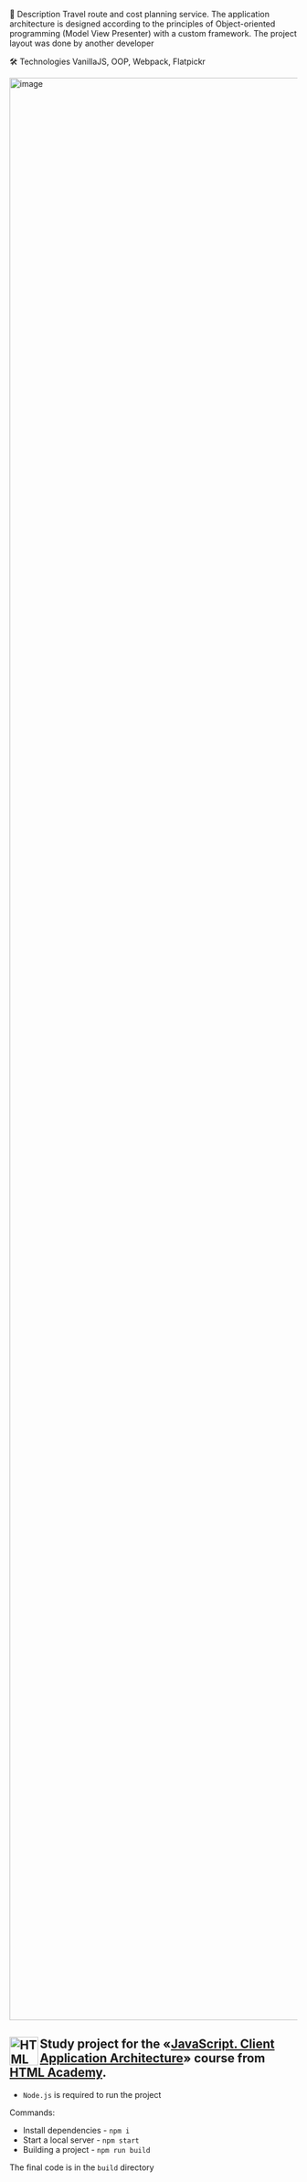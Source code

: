 📝 Description
Travel route and cost planning service. The application architecture is designed according to the principles of Object-oriented programming (Model View Presenter) with a custom framework. The project layout was done by another developer

🛠️ Technologies
VanillaJS, OOP, Webpack, Flatpickr

<img width="5400" height="3400" alt="image" src="https://github.com/user-attachments/assets/d61cfb9a-b899-4e6a-ab9f-341ee3543e2b" />

<img align="left" width="50" height="50" alt="HTML Academy" src="https://up.htmlacademy.ru/static/img/intensive/javascript/logo-for-github-2.png"> Study project for the «[JavaScript. Client Application Architecture](https://htmlacademy.ru/intensive/ecmascript)» course from [HTML Academy](https://htmlacademy.ru).
-

- `Node.js` is required to run the project

Commands:
- Install dependencies  - `npm i`
- Start a local server - `npm start`
- Building a project - `npm run build`

The final code is in the `build` directory

